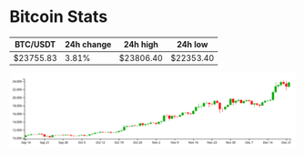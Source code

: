 # Bitcoin Stats

BTC/USDT|24h change|24h high|24h low|
|---|---|---|---|
|$23755.83|3.81%|$23806.40|$22353.40|

<img src="./chart.svg">
